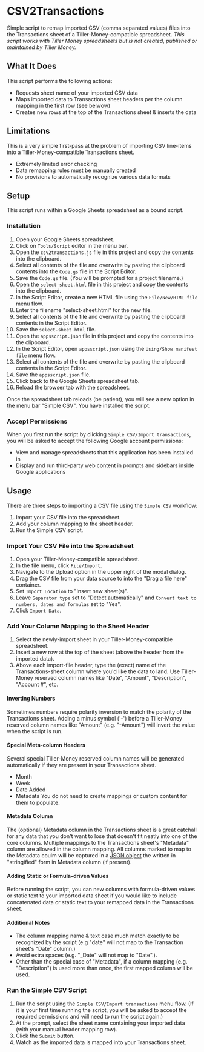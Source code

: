 # CSV2Transactions
Simple script to remap imported CSV (comma separated values) files into the Transactions sheet of a Tiller-Money-compatible spreadsheet. 
*This script works with Tiller Money spreadsheets but is not created, published or maintained by Tiller Money.*


## What It Does
This script performs the following actions:
- Requests sheet name of your imported CSV data
- Maps imported data to Transactions sheet headers per the column mapping in the first row (see belwow)
- Creates new rows at the top of the Transactions sheet &amp; inserts the data

## Limitations
This is a very simple first-pass at the problem of importing CSV line-items into a Tiller-Money-compatible Transactions sheet.
- Extremely limited error checking
- Data remapping rules must be manually created 
- No provisions to automatically recognize various data formats 

## Setup

This script runs within a Google Sheets spreadsheet as a bound script. 

### Installation
1. Open your Google Sheets spreadsheet.
2. Click on `Tools/Script` editor in the menu bar.
3. Open the `csv2transactions.js` file in this project and copy the contents into the clipboard.
4. Select all contents of the file and overwrite by pasting the clipboard contents into the `Code.gs` file in the Script Editor.
5. Save the `Code.gs` file. (You will be prompted for a project filename.)
6. Open the `select-sheet.html` file in this project and copy the contents into the clipboard.
7. In the Script Editor, create a new HTML file using the `File/New/HTML file` menu flow.
8. Enter the filename "select-sheet.html" for the new file.
9. Select all contents of the file and overwrite by pasting the clipboard contents in the Script Editor.
10. Save the `select-sheet.html` file.
11. Open the `appsscript.json` file in this project and copy the contents into the clipboard.
12. In the Script Editor, open `appsscript.json` using the `Using/Show manifest file` menu flow.
13. Select all contents of the file and overwrite by pasting the clipboard contents in the Script Editor.
14. Save the `appsscript.json` file.
15. Click back to the Google Sheets spreadsheet tab.
16. Reload the browser tab with the spreadsheet.

Once the spreadsheet tab reloads (be patient), you will see a new option in the menu bar "Simple CSV". You have installed the script.

### Accept Permissions
When you first run the script by clicking `Simple CSV/Import transactions`, you will be asked to accept the following Google account permissions:
- View and manage spreadsheets that this application has been installed in
- Display and run third-party web content in prompts and sidebars inside Google applications

## Usage

There are three steps to importing a CSV file using the `Simple CSV` workflow:
1. Import your CSV file into the spreadsheet.
2. Add your column mapping to the sheet header.
3. Run the Simple CSV script.

### Import Your CSV File into the Spreadsheet
1. Open your Tiller-Money-compatible spreadsheet. 
2. In the file menu, click `File/Import`.
3. Navigate to the Upload option in the upper right of the modal dialog.
4. Drag the CSV file from your data source to into the "Drag a file here" container.
5. Set `Import Location` to "Insert new sheet(s)".
6. Leave `Separator type` set to "Detect automatically" and `Convert text to numbers, dates and formulas` set to "Yes".
7. Click `Import Data`.

### Add Your Column Mapping to the Sheet Header
1. Select the newly-import sheet in your Tiller-Money-compatible spreadsheet. 
2. Insert a new row at the top of the sheet (above the header from the imported data).
3. Above each import-file header, type the (exact) name of the Transactions-sheet column where you'd like the data to land. Use Tiller-Money reserved column names like "Date", "Amount", "Description", "Account #", etc.

#### Inverting Numbers
Sometimes numbers require polarity inversion to match the polarity of the Transactions sheet. Adding a minus symbol ('-') before a Tiller-Money reserved column names like "Amount" (e.g. "-Amount") will invert the value when the script is run.

#### Special Meta-column Headers
Several special Tiller-Money reserved column names will be generated automatically if they are present in your Transactions sheet.
- Month
- Week
- Date Added
- Metadata
You do not need to create mappings or custom content for them to populate.

#### Metadata Column
The (optional) Metadata column in the Transactions sheet is a great catchall for any data that you don't want to lose that doesn't fit neatly into one of the core columns. Multiple mappings to the Transactions sheet's "Metadata" column are allowed in the column mapping. All columns marked to map to the Metadata coulm will be captured in a [JSON object](https://en.wikipedia.org/wiki/JSON) the written in "stringified" form in Metadata column (if present). 

#### Adding Static or Formula-driven Values
Before running the script, you can new columns with formula-driven values or static text to your imported data sheet if you would like to include concatenated data or static text to your remapped data in the Transactions sheet.

#### Additional Notes
- The column mapping name & text case much match exactly to be recognized by the script (e.g "date" will not map to the Transaction sheet's "Date" column.)
- Avoid extra spaces (e.g. "_Date" will not map to "Date".).
- Other than the special case of "Metadata", if a column mapping (e.g. "Description") is used more than once, the first mapped column will be used.

### Run the Simple CSV Script
1. Run the script using the `Simple CSV/Import transactions` menu flow. (If it is your first time running the script, you will be asked to accept the required permissions and will need to run the script again.)
2. At the prompt, select the sheet name containing your imported data (with your manual header mapping row).
3. Click the `Submit` button.
4. Watch as the imported data is mapped into your Transactions sheet.